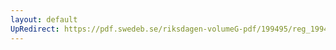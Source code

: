 ```yaml
---
layout: default
UpRedirect: https://pdf.swedeb.se/riksdagen-volumeG-pdf/199495/reg_199495/reg_199495_0113.pdf
---
```

